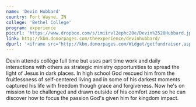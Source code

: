 ```yaml
---
name: 'Devin Hubbard'
country: Fort Wayne, IN
college: 'Bethel College'
program: experience
picurl: 'https://www.dropbox.com/s/imiirvl2ephc20e/Devin%2520Hubbard.jpg'
link: http://kbm.donorpages.com/theexperience/devinhubbard/
dpurl: '<iframe src="http://kbm.donorpages.com/Widget/getfundraiser.aspx?styleid=1&fid=047e1cc6-3add-4c12-89f4-cec6df9e3c67&pageId=487&did=9e6e189d-1066-4f69-bed1-bf32a5ec586f&type=indiv" style="height: 265px; width: 230px; float: right;" frameborder="0" scrolling="no"></iframe>'
---
```


Devin attends collège full time but uses part time work and daily interactions with others as strategic ministry opportunities to spread the light of Jesus in dark places. In high school God rescued him from the fruitlessness of self-centered living and in some of his darkest moments captured his life with freedom though grace and forgiveness. Now he's on mission to be challenged and drawn outside of his comfort zone so he can discover how to focus the passion God's given him for kingdom impact.
